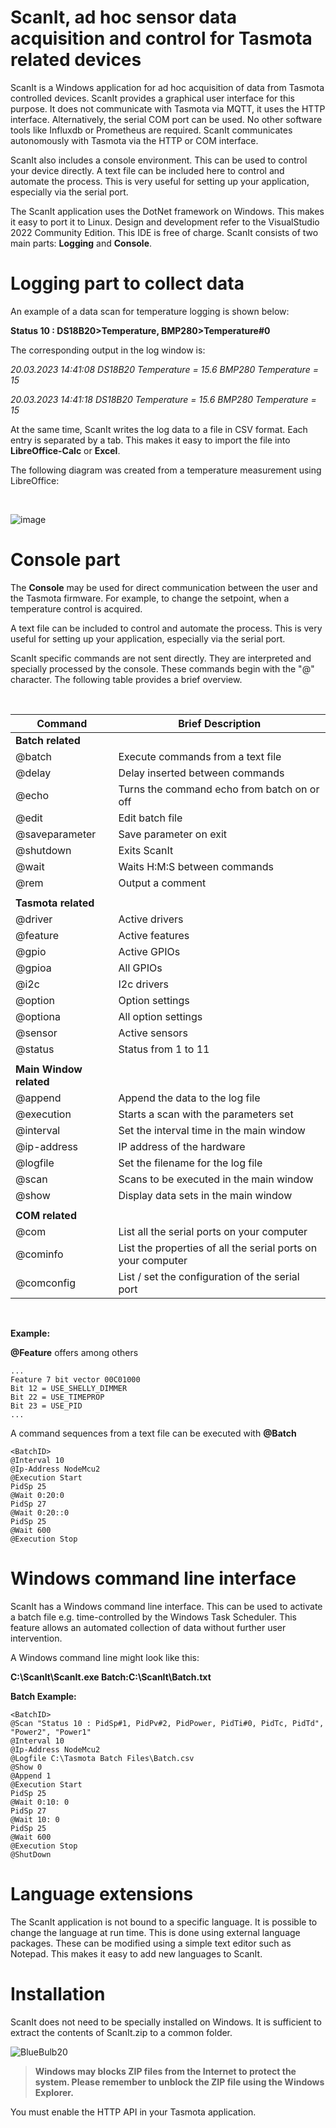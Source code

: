 # ScanIt, ad hoc sensor data acquisition and control for Tasmota related devices


ScanIt is a Windows application for ad hoc acquisition of data from Tasmota controlled devices. ScanIt provides a graphical user interface for this purpose. It does not communicate with Tasmota via MQTT, it uses the HTTP interface. Alternatively, the serial COM port can be used. No other software tools like Influxdb or Prometheus are required. ScanIt communicates autonomously with Tasmota via the HTTP or COM interface.

ScanIt also includes a console environment. This can be used to control your device  directly. A text file can be included here to control and automate the process. This is very useful for setting up your application, especially via the serial port.

The ScanIt application uses the DotNet framework on Windows. This makes it easy to port it to Linux. Design and development refer to the VisualStudio 2022 Community Edition. This IDE is free of charge. ScanIt consists of two main parts: **Logging** and **Console**.

# Logging part to collect data

An example of a data scan for temperature logging is shown below:

**Status 10 : DS18B20>Temperature, BMP280>Temperature#0**

The corresponding output in the log window is:

_20.03.2023  14:41:08 DS18B20 Temperature = 15.6 BMP280 Temperature = 15_

_20.03.2023 14:41:18 DS18B20 Temperature = 15.6 BMP280 Temperature = 15_

At the same time, ScanIt writes the log data to a file in CSV format. Each entry is separated by a tab. This makes it easy to import the file into **LibreOffice-Calc** or **Excel**.


The following diagram was created from a temperature measurement using LibreOffice:

&#173;

![image](https://user-images.githubusercontent.com/121858068/233852035-db47b8b7-1104-4104-a1ed-6e0c9ffda588.png)


# Console part
The **Console** may be used for direct communication between the user and the Tasmota firmware. For example, to change the setpoint, when a temperature control is acquired. 

A text file can be included to control and automate the process. This is very useful for setting up your application, especially via the serial port.

ScanIt specific commands are not sent directly. They are interpreted and specially processed by the console. These commands begin with the "@" character. The following table provides a brief overview.

&#173;

| Command                | Brief Description                                               |
|------------------------|-----------------------------------------------------------------|
| **Batch related**      ||
| @&#173;batch           |  Execute commands from a text file                              |
| @&#173;delay           |  Delay inserted between commands                                |
| @&#173;echo            |  Turns the command echo from batch on or off                    |
| @&#173;edit            |  Edit batch file                                                |
| @&#173;saveparameter   |  Save parameter on exit                                         |
| @&#173;shutdown        |  Exits ScanIt                                                   |
| @&#173;wait            |  Waits H:M:S between commands                                   |
| @&#173;rem             |  Output a comment                                               |
||
| **Tasmota related** ||
| @&#173;driver          |  Active drivers                                                 |
| @&#173;feature         |  Active features                                                |
| @&#173;gpio            |  Active GPIOs                                                   |
| @&#173;gpioa           |  All GPIOs                                                      |
| @&#173;i2c             |  I2c drivers                                                    |
| @&#173;option          |  Option settings                                                |
| @&#173;optiona         |  All option settings                                            |
| @&#173;sensor          |  Active sensors                                                 |
| @&#173;status          |  Status from 1 to 11                                            |
||
|  **Main Window related** ||
| @&#173;append          |  Append the data to the log file                                |
| @&#173;execution       |  Starts a scan with the parameters set                          |
| @&#173;interval        |  Set the interval time in the main window                       |
| @&#173;ip-address      |  IP address of the hardware                                     |
| @&#173;logfile         |  Set the filename for the log file                              |
| @&#173;scan            |  Scans to be executed in the main window                        |
| @&#173;show            |  Display data sets in the main window                           |
||
| **COM related** ||
| @&#173;com             |  List all the serial ports on your computer                      |
| @&#173;cominfo         |  List the properties of all the serial ports on your computer   |
| @&#173;comconfig       |  List / set the configuration of the serial port                |

&#173;

**Example:**

**@&#173;Feature** offers among others

```
...
Feature 7 bit vector 00C01000
Bit 12 = USE_SHELLY_DIMMER
Bit 22 = USE_TIMEPROP
Bit 23 = USE_PID
...
```

A command sequences from a text file can be executed with **@&#173;Batch**

```
<BatchID>
@Interval 10
@Ip-Address NodeMcu2
@Execution Start
PidSp 25
@Wait 0:20:0
PidSp 27
@Wait 0:20::0
PidSp 25
@Wait 600
@Execution Stop
```

# Windows command line interface

ScanIt has a Windows command line interface. This can be used to activate a batch file e.g. time-controlled by the Windows Task Scheduler. This feature allows an automated collection of data without further user intervention.

A Windows command line might look like this:

**C:\ScanIt\ScanIt.exe  Batch:C:\ScanIt\Batch.txt**


**Batch Example:**
```
<BatchID>
@Scan "Status 10 : PidSp#1, PidPv#2, PidPower, PidTi#0, PidTc, PidTd",  "Power2", "Power1"
@Interval 10
@Ip-Address NodeMcu2
@Logfile C:\Tasmota Batch Files\Batch.csv
@Show 0
@Append 1
@Execution Start
PidSp 25
@Wait 0:10: 0
PidSp 27
@Wait 10: 0
PidSp 25
@Wait 600
@Execution Stop
@ShutDown
```

# Language extensions

The ScanIt application is not bound to a specific language. It is possible to change the language at run time. This is done using external language packages. These can be modified using a simple text editor such as Notepad. This makes it easy to add new languages to ScanIt. 


# Installation

ScanIt does not need to be specially installed on Windows. It is sufficient to extract the contents of ScanIt.zip to a common folder.

![BlueBulb20](https://user-images.githubusercontent.com/121858068/235621574-5dc6ff71-64c6-4db3-9fc7-bf284ee63434.gif)
> **Windows may blocks ZIP files from the Internet to protect the system. Please remember to unblock the ZIP file using the Windows Explorer.**

You must enable the HTTP API in your Tasmota application.

&#173;
